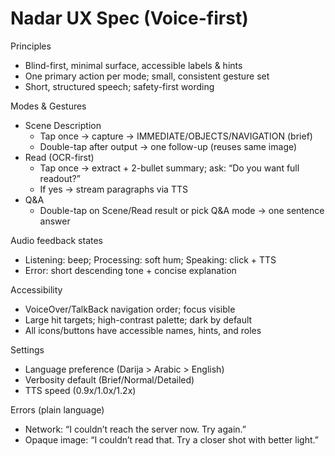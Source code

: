 # Nadar UX Spec (Voice-first)

Principles
- Blind-first, minimal surface, accessible labels & hints
- One primary action per mode; small, consistent gesture set
- Short, structured speech; safety-first wording

Modes & Gestures
- Scene Description
  - Tap once → capture → IMMEDIATE/OBJECTS/NAVIGATION (brief)
  - Double-tap after output → one follow-up (reuses same image)
- Read (OCR-first)
  - Tap once → extract + 2-bullet summary; ask: “Do you want full readout?”
  - If yes → stream paragraphs via TTS
- Q&A
  - Double-tap on Scene/Read result or pick Q&A mode → one sentence answer

Audio feedback states
- Listening: beep; Processing: soft hum; Speaking: click + TTS
- Error: short descending tone + concise explanation

Accessibility
- VoiceOver/TalkBack navigation order; focus visible
- Large hit targets; high-contrast palette; dark by default
- All icons/buttons have accessible names, hints, and roles

Settings
- Language preference (Darija > Arabic > English)
- Verbosity default (Brief/Normal/Detailed)
- TTS speed (0.9x/1.0x/1.2x)

Errors (plain language)
- Network: “I couldn’t reach the server now. Try again.”
- Opaque image: “I couldn’t read that. Try a closer shot with better light.”

